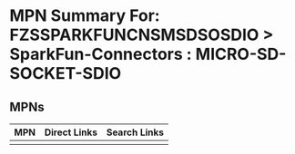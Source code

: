 



# MPN Summary For: FZSSPARKFUNCNSMSDSOSDIO > SparkFun-Connectors : MICRO-SD-SOCKET-SDIO

## MPNs
  

|MPN|Direct Links|Search Links|
| :--- | :--- | :--- |
||||
